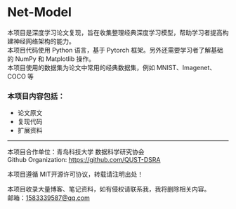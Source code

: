 # Net-Model


本项目是深度学习论文复现，旨在收集整理经典深度学习模型，帮助学习者提高构建神经网络架构的能力。 \
本项目代码使用 Python 语言，基于 Pytorch 框架。另外还需要学习者了解基础的 NumPy 和 Matplotlib 操作。 \
本项目使用的数据集为论文中常用的经典数据集，例如 MNIST、Imagenet、COCO 等 

### 本项目内容包括：
- 论文原文
- 复现代码
- 扩展资料

---

本项目合作单位：青岛科技大学 数据科学研究协会 \
Github Organization: https://github.com/QUST-DSRA

本项目遵循 MIT开源许可协议，转载请注明出处！

本项目收录大量博客、笔记资料，如有侵权请联系我，我将删除相关内容。\
邮箱：1583339587@qq.com


